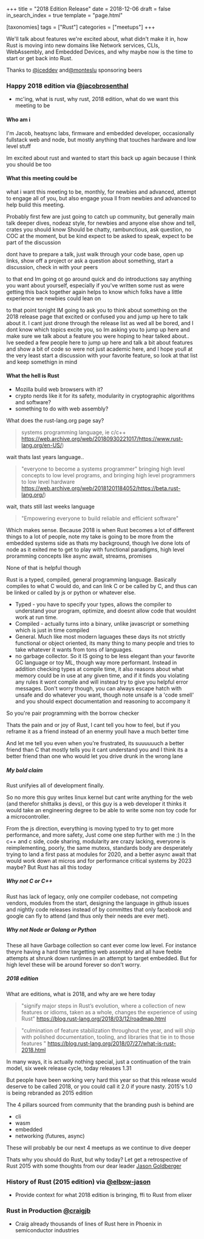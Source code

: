 +++
title = "2018 Edition Release"
date = 2018-12-06
draft = false
in_search_index = true
template = "page.html"

[taxonomies] 
tags = ["Rust"]
categories = ["meetups"] 
+++

We'll talk about features we're excited about, what didn't make it in, how Rust is moving into new domains like Network services, CLIs, WebAssembly, and Embedded Devices, and why maybe now is the time to start or get back into Rust.

<!-- more -->

Thanks to [@iceddev](https://github.com/iceddev) and[@monteslu](https://github.com/monteslu) sponsoring beers

### Happy 2018 edition via [@jacobrosenthal](https://github.com/jacobrosenthal)
* mc'ing, what is rust, why rust, 2018 edition, what do we want this meeting to be


#### Who am i
I'm Jacob, heatsync labs, firmware and embedded developer, occasionally fullstack web and node, but mostly anything that touches hardware and low level stuff

Im excited about rust and wanted to start this back up again because I think you should be too

#### What this meeting could be
what i want this meeting to be, monthly, for newbies and advanced, attempt to engage all of you, but also engage youa ll from newbies and advanced to help build this meeting. 

Probably first few are just going to catch up community, but generally main talk deeper dives, 
nodeaz style, for newbies and anyone else show and tell, crates you should know
Should be chatty, rambunctious, ask question, no COC at the moment, but be kind
expect to be asked to speak, expect to be part of the discussion

dont have to prepare a talk, just walk through your code base, open up links, show off a project or ask a question about something, start a discussion, check in with your peers

to that end Im going ot go around quick and do introductions say anything you want about yourself, especially if you've written some rust as were getting this back together again helps to know which folks have a little experience we newbies could lean on

to that point tonight IM going to ask you to think about something on the 2018 release page that excited or confused you and jump up here to talk about it. I cant just drone through the release list as wed all be bored, and I dont know which topics excite you, so Im asking you to jump up here and make sure we talk about a feature you were hoping to hear talked about.. Ive seeded a few people here to jump up here and talk a bit about features and show a bit of code so were not just academic here, and I hope youll at the very least start a discussion with your favorite feature, so look at that list and keep somethign in mind

#### What the hell is Rust

* Mozilla build web browsers with it?
* crypto nerds like it for its safety, modularity in cryptographic algorithms and software?
* something to do with web assembly?

What does the rust-lang.org page say? 
>systems programming language, ie c/c++
>https://web.archive.org/web/20180930221017/https://www.rust-lang.org/en-US/)

wait thats last years language..

>"everyone to become a systems programmer" bringing high level concepts to low level programs, and bringing high level programmers to low level hardware
>https://web.archive.org/web/20181201184052/https://beta.rust-lang.org/)

wait, thats still last weeks language

>"Empowering everyone to build reliable and efficient software"

Which makes sense. Because 2018 is when Rust becomes a lot of different things to a lot of people, note my take is going to be more from the embedded systems side as thats my background, though Ive done lots of node as it exited me to get to play with functional paradigms, high level proramming concepts like async await, streams, promises

None of that is helpful though

Rust is a typed, compiled, general programming language. Basically compiles to what C would do, and can link C or be called by C, and thus can be linked or called by js or python or whatever else. 

* Typed - you have to specify your types, allows the compiler to understand your program, optimize, and doesnt allow code that wouldnt work at run time.
* Compiled - actually turns into a binary, unlike javascript or something which is just in time compiled
* General. Much like most modern laguages these days its not strictly functional or object oriented, its many thing to many people and tries to take whatever it wants from tons of languages.
* no garbage collector. So it IS going to be less elegant than your favorite GC language or toy ML, though way more performant. Instead in addition checking types at compile time, it also reasons about what memory could be in use at any given time, and if it finds you violating any rules it wont compile and will instead try to give you helpful error messages. Don't worry though, you can always escape hatch with unsafe and do whatever you want, though note unsafe is a 'code smell' and you should expect documentation and reasoning to accompany it


So you're pair programming with the borrow checker

Thats the pain and or joy of Rust, I cant tell you how to feel, but if you reframe it as a friend instead of an enermy youll have a much better time

And let me tell you even when you're frustrated, its suuuuuuch a better friend than C that mostly tells you it cant understand you and I think its a better friend than one who would let you drive drunk in the wrong lane

##### My bold claim
Rust unifyies all of development finally. 

So no more this guy writes linux kernel but cant write anything for the web (and therefor shittalks js devs), or this guy is a web developer it thinks it would take an engineering degree to be able to write some non toy code for a microcontroller.

From the js direction,  everything is moving typed to try to get more performance, and more safety, Just come one step further with me :)
In the c++ and c side, code sharing, modularity are crazy lacking, everyone is reimplementing, poorly, the same mutexs, standards body are desperately trying to land a first pass at modules for 2020, and a better async await that would work down at micros and for performance critical systems by 2023 maybe? 
But Rust has all this today

##### Why not C or C++
Rust has lack of legacy, only one compiler codebase, not competing vendors, modules from the start, designing the language in github issues and nightly code releases instead of by committes that only facebook and google can fly to attend (and thus only their needs are ever met). 

##### Why not Node or Golang or Python
These all have Garbage collection so cant ever come low level. For instance theyre having a hard time targetting web assembly and all have feeble attempts at shrunk down runtimes in an attempt to target embedded. But for high level these will be around forever so don't worry.

##### 2018 edition
What are editions, what is 2018, and why are we here today

>"signify major steps in Rust’s evolution, where a collection of new features or idioms, taken as a whole, changes the experience of using Rust"
>https://blog.rust-lang.org/2018/03/12/roadmap.html

>"culmination of feature stabilization throughout the year, and will ship with polished documentation, tooling, and libraries that tie in to those features "
>https://blog.rust-lang.org/2018/07/27/what-is-rust-2018.html

In many ways, it is actually nothing special, just a continuation of the train model, six week release cycle, today releases 1.31

But people have been working very hard this year so that this release would deserve to be called 2018, or you could call it 2.0 if youre nasty. 2015's 1.0 is being rebranded as 2015 edition

The 4 pillars sourced from community that the branding push is behind are
* cli
* wasm
* embedded
* networking (futures, async)

These will probably be our next 4 meetups as we continue to dive deeper

Thats why you should do Rust, but why today? Let get a retrospective of Rust 2015 with some thoughts from our dear leader [Jason Goldberger](https://github.com/elbow-jason)


### History of Rust (2015 edition) via [@elbow-jason](https://github.com/elbow-jason)
* Provide context for what 2018 edition is bringing, ffi to Rust from elixer

### Rust in Production [@craigjb](https://github.com/craigjb)
* Craig already thousands of lines of Rust here in Phoenix in semiconductor industries

